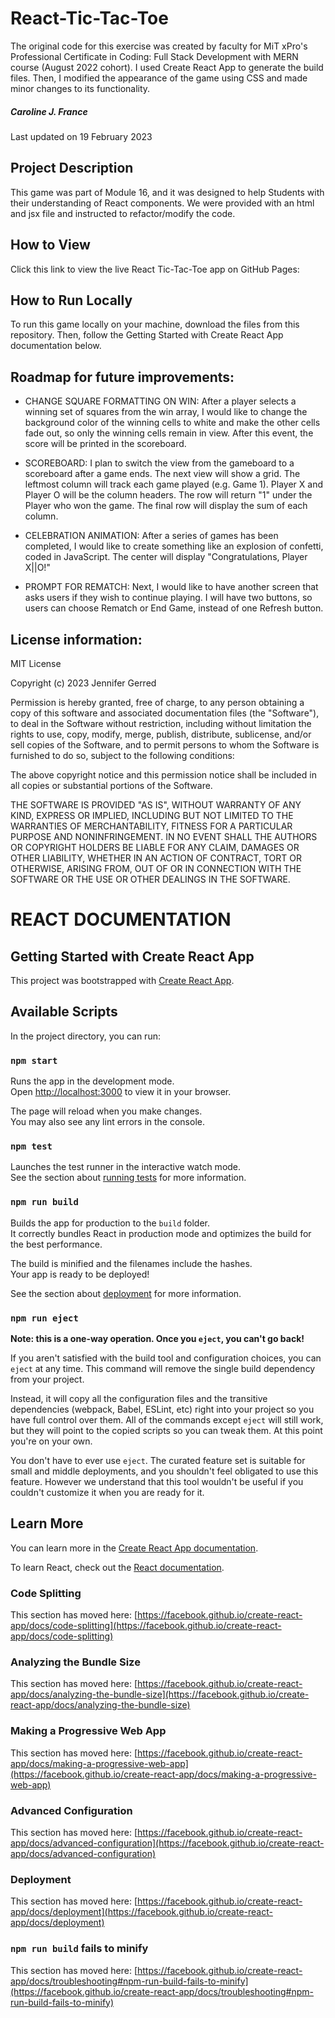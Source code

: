 # React-Tic-Tac-Toe
The original code for this exercise was created by faculty for MiT xPro's Professional Certificate in Coding: Full Stack Development with MERN course (August 2022 cohort). I used Create React App to generate the build files. Then, I modified the appearance of the game using CSS and made minor changes to its functionality.

##### Caroline J. France
Last updated on 19 February 2023

## Project Description
This game was part of Module 16, and it was designed to help Students with their understanding of React components. We were provided with an html and jsx file and instructed to refactor/modify the code.

## How to View
Click this link to view the live React Tic-Tac-Toe app on GitHub Pages:

## How to Run Locally
To run this game locally on your machine, download the files from this repository. Then, follow the Getting Started with Create React App documentation below.

## Roadmap for future improvements:

* CHANGE SQUARE FORMATTING ON WIN: After a player selects a winning set of squares from the win array, I would like to change the background color of the winning cells to white and make the other cells fade out, so only the winning cells remain in view. After this event, the score will be printed in the scoreboard.

* SCOREBOARD: I plan to switch the view from the gameboard to a scoreboard after a game ends. The next view will show a grid. The leftmost column will track each game played (e.g. Game 1). Player X and Player O will be the column headers. The row will return "1" under the Player who won the game. The final row will display the sum of each column.

* CELEBRATION ANIMATION: After a series of games has been completed, I would like to create something like an explosion of confetti, coded in JavaScript. The center will display "Congratulations, Player X||O!"

* PROMPT FOR REMATCH: Next, I would like to have another screen that asks users if they wish to continue playing. I will have two buttons, so users can choose Rematch or End Game, instead of one Refresh button.

## License information:
MIT License

Copyright (c) 2023 Jennifer Gerred

Permission is hereby granted, free of charge, to any person obtaining a copy
of this software and associated documentation files (the "Software"), to deal
in the Software without restriction, including without limitation the rights
to use, copy, modify, merge, publish, distribute, sublicense, and/or sell
copies of the Software, and to permit persons to whom the Software is
furnished to do so, subject to the following conditions:

The above copyright notice and this permission notice shall be included in all
copies or substantial portions of the Software.

THE SOFTWARE IS PROVIDED "AS IS", WITHOUT WARRANTY OF ANY KIND, EXPRESS OR
IMPLIED, INCLUDING BUT NOT LIMITED TO THE WARRANTIES OF MERCHANTABILITY,
FITNESS FOR A PARTICULAR PURPOSE AND NONINFRINGEMENT. IN NO EVENT SHALL THE
AUTHORS OR COPYRIGHT HOLDERS BE LIABLE FOR ANY CLAIM, DAMAGES OR OTHER
LIABILITY, WHETHER IN AN ACTION OF CONTRACT, TORT OR OTHERWISE, ARISING FROM,
OUT OF OR IN CONNECTION WITH THE SOFTWARE OR THE USE OR OTHER DEALINGS IN THE
SOFTWARE.

# REACT DOCUMENTATION
## Getting Started with Create React App

This project was bootstrapped with [Create React App](https://github.com/facebook/create-react-app).

## Available Scripts

In the project directory, you can run:

### `npm start`

Runs the app in the development mode.\
Open [http://localhost:3000](http://localhost:3000) to view it in your browser.

The page will reload when you make changes.\
You may also see any lint errors in the console.

### `npm test`

Launches the test runner in the interactive watch mode.\
See the section about [running tests](https://facebook.github.io/create-react-app/docs/running-tests) for more information.

### `npm run build`

Builds the app for production to the `build` folder.\
It correctly bundles React in production mode and optimizes the build for the best performance.

The build is minified and the filenames include the hashes.\
Your app is ready to be deployed!

See the section about [deployment](https://facebook.github.io/create-react-app/docs/deployment) for more information.

### `npm run eject`

**Note: this is a one-way operation. Once you `eject`, you can't go back!**

If you aren't satisfied with the build tool and configuration choices, you can `eject` at any time. This command will remove the single build dependency from your project.

Instead, it will copy all the configuration files and the transitive dependencies (webpack, Babel, ESLint, etc) right into your project so you have full control over them. All of the commands except `eject` will still work, but they will point to the copied scripts so you can tweak them. At this point you're on your own.

You don't have to ever use `eject`. The curated feature set is suitable for small and middle deployments, and you shouldn't feel obligated to use this feature. However we understand that this tool wouldn't be useful if you couldn't customize it when you are ready for it.

## Learn More

You can learn more in the [Create React App documentation](https://facebook.github.io/create-react-app/docs/getting-started).

To learn React, check out the [React documentation](https://reactjs.org/).

### Code Splitting

This section has moved here: [https://facebook.github.io/create-react-app/docs/code-splitting](https://facebook.github.io/create-react-app/docs/code-splitting)

### Analyzing the Bundle Size

This section has moved here: [https://facebook.github.io/create-react-app/docs/analyzing-the-bundle-size](https://facebook.github.io/create-react-app/docs/analyzing-the-bundle-size)

### Making a Progressive Web App

This section has moved here: [https://facebook.github.io/create-react-app/docs/making-a-progressive-web-app](https://facebook.github.io/create-react-app/docs/making-a-progressive-web-app)

### Advanced Configuration

This section has moved here: [https://facebook.github.io/create-react-app/docs/advanced-configuration](https://facebook.github.io/create-react-app/docs/advanced-configuration)

### Deployment

This section has moved here: [https://facebook.github.io/create-react-app/docs/deployment](https://facebook.github.io/create-react-app/docs/deployment)

### `npm run build` fails to minify

This section has moved here: [https://facebook.github.io/create-react-app/docs/troubleshooting#npm-run-build-fails-to-minify](https://facebook.github.io/create-react-app/docs/troubleshooting#npm-run-build-fails-to-minify)
